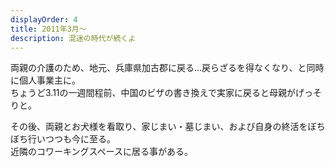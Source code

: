 ```yaml
---
displayOrder: 4
title: 2011年3月〜
description: 混迷の時代が続くよ
---
```


両親の介護のため、地元、兵庫県加古郡に戻る…戻らざるを得なくなり、と同時に個人事業主に。  
ちょうど3.11の一週間程前、中国のビザの書き換えで実家に戻ると母親がげっそりと。

その後、両親とお犬様を看取り、家じまい・墓じまい、および自身の終活をぼちぼち行いつつも今に至る。  
近隣のコワーキングスペースに居る事がある。
